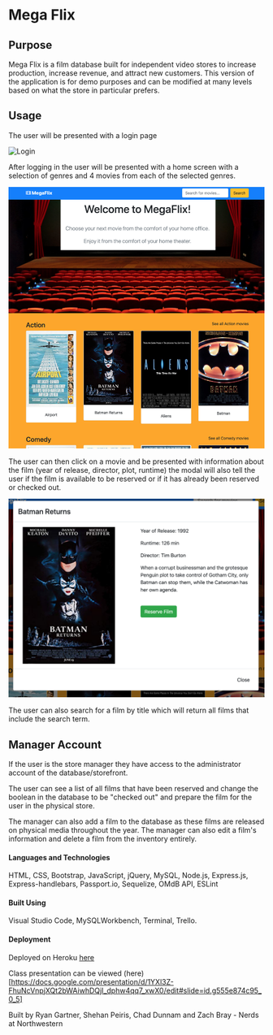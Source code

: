 # Mega Flix

## Purpose
Mega Flix is a film database built for independent video stores to increase production, increase revenue, and attract new customers. This version of the application is for demo purposes and can be modified at many levels based on what the store in particular prefers.

## Usage
The user will be presented with a login page

![Login](public/images/readme-login-large.png "Login")

After logging in the user will be presented with a home screen with a selection of genres and 4 movies from each of the selected genres.

![Customer Home](public/images/readme-custhome.png?raw=true "Customer Home")

The user can then click on a movie and be presented with information about the film (year of release, director, plot, runtime) the modal will also tell the user if the film is available to be reserved or if it has already been reserved or checked out.

![Modal](public/images/readme-modal.png?raw=true "Modal")

The user can also search for a film by title which will return all films that include the search term.

## Manager Account

If the user is the store manager they have access to the administrator account of the database/storefront.

The user can see a list of all films that have been reserved and change the boolean in the database to be "checked out" and prepare the film for the user in the physical store.

The manager can also add a film to the database as these films are released on physical media throughout the year. The manager can also edit a film's information and delete a film from the inventory entirely.

#### Languages and Technologies
HTML, CSS, Bootstrap, JavaScript, jQuery, MySQL, Node.js, Express.js, Express-handlebars, Passport.io, Sequelize, OMdB API, ESLint

#### Built Using
Visual Studio Code, MySQLWorkbench, Terminal, Trello.

#### Deployment
Deployed on Heroku [here](https://rhubarb-cobbler-89467.herokuapp.com/)

Class presentation can be viewed (here)[https://docs.google.com/presentation/d/1YXl3Z-FhuNcVnpjXQt2bWAiwhDQjI_dphw4qq7_xwX0/edit#slide=id.g555e874c95_0_5]

Built by Ryan Gartner, Shehan Peiris, Chad Dunnam and Zach Bray - Nerds at Northwestern
